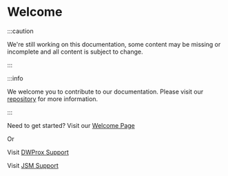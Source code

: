 # Welcome

:::caution

We're still working on this documentation, some content may be missing or incomplete and all content is subject to change.

:::

:::info

We welcome you to contribute to our documentation. Please visit our [repository](https://www.github.com/WhitehillGroup/docs) for more information.

:::

Need to get started? Visit our [Welcome Page](google.com)

Or 

Visit [DWProx Support](google.com)

Visit [JSM Support](google.com)
